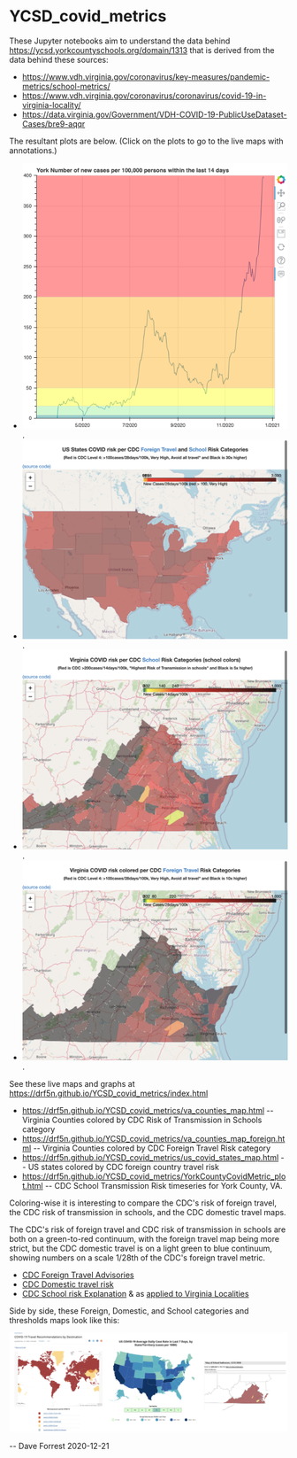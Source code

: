 # YCSD_covid_metrics

These Jupyter notebooks aim to understand the data behind https://ycsd.yorkcountyschools.org/domain/1313 
that is derived from the data behind these sources:

* https://www.vdh.virginia.gov/coronavirus/key-measures/pandemic-metrics/school-metrics/
* https://www.vdh.virginia.gov/coronavirus/coronavirus/covid-19-in-virginia-locality/
* https://data.virginia.gov/Government/VDH-COVID-19-PublicUseDataset-Cases/bre9-aqqr




The resultant plots are below. (Click on the plots to go to the live maps with annotations.)

* [![YCSD Case Metric Time Series](docs/YorkCountyCovidMetric_plot.png)](https://drf5n.github.io/YCSD_covid_metrics/YorkCountyCovidMetric_plot.html).
* [![YCSD Case Metric Time Series](docs/us_covid_states_map.png)](https://drf5n.github.io/YCSD_covid_metrics/us_covid_states_map.html).
* [![YCSD Case Metric Time Series](docs/va_counties_map.png)](https://drf5n.github.io/YCSD_covid_metrics/va_counties_map.html).
* [![YCSD Case Metric Time Series](docs/va_counties_map_foreign.png)](https://drf5n.github.io/YCSD_covid_metrics/va_counties_map_foreign.html).


See these live maps and graphs at https://drf5n.github.io/YCSD_covid_metrics/index.html 

* https://drf5n.github.io/YCSD_covid_metrics/va_counties_map.html -- Virginia Counties colored by CDC Risk of Transmission in Schools category
* https://drf5n.github.io/YCSD_covid_metrics/va_counties_map_foreign.html -- Virginia Counties colored by CDC Foreign Travel Risk category
* https://drf5n.github.io/YCSD_covid_metrics/us_covid_states_map.html -- US states colored by CDC foreign country travel risk
* https://drf5n.github.io/YCSD_covid_metrics/YorkCountyCovidMetric_plot.html -- CDC School Transmission Risk timeseries for York County, VA. 

Coloring-wise it is interesting to compare the CDC's risk of foreign travel, the CDC risk of transmission in schools, and the CDC domestic travel maps.

The CDC's risk of foreign travel and CDC risk of transmission in schools are both on a green-to-red continuum, with the foreign travel map being more strict, but the CDC domestic travel is on a light green to blue continuum, showing numbers on a scale 1/28th of the CDC's foreign travel metric.

* [CDC Foreign Travel Advisories](https://www.cdc.gov/coronavirus/2019-ncov/travelers/map-and-travel-notices.html)
* [CDC Domestic travel risk](https://covid.cdc.gov/covid-data-tracker/#cases_casesper100klast7days)
* [CDC School risk Explanation](https://www.cdc.gov/coronavirus/2019-ncov/community/schools-childcare/indicators.html#interpretation) & as [applied to Virginia Localities](https://www.vdh.virginia.gov/coronavirus/key-measures/pandemic-metrics/school-metrics/)

Side by side, these Foreign, Domestic, and School categories and thresholds maps look like this:

![CDC Scale Colors](CDCmaps_foreign_domestic_school.png)



-- Dave Forrest 2020-12-21
